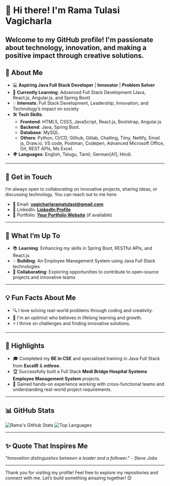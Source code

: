 # 👋 Hi there! I'm Rama Tulasi Vagicharla

Welcome to my GitHub profile! I'm passionate about technology, innovation, and making a positive impact through creative solutions.
---

## 🌟 About Me

- 💻 **Aspiring Java Full Stack Developer** | **Innovator** | **Problem Solver**
- 🌱 **Currently Learning**: Advanced Full Stack Development (Java, React.js, Angular.js, and Spring Boot)
- 💡 **Interests**: Full Stack Development, Leadership, Innovation, and Technology’s impact on society
- 🛠️ **Tech Skills**: 
  - **Frontend**: HTML5, CSS3, JavaScript, React.js, Bootstrap, Angular.js
  - **Backend**: Java, Spring Boot.
  - **Database**: MySQL.
  - **Others**: Python, CI/CD, Github, Gitlab, Chatling, Tiiny, Netlify, Email js, Draw.io, VS code, Postman, Codepen, Advanced Microsoft Office, Git, REST APIs, Ms Excel.
- 🌍 **Languages**: English, Telugu, Tamil, German[A1], Hindi.

---

## 💬 Get in Touch

I’m always open to collaborating on innovative projects, sharing ideas, or discussing technology. You can reach out to me here:

- 📧 Email: **[vagicharlaramatulasi@gmail.com](vagicharlaramatulasi@gmail.com)**
- 💼 LinkedIn: **[LinkedIn Profile](https://www.linkedin.com/in/ramavagicharla/)**
- 📝 Portfolio: **[Your Portfolio Website](https://ramatulasi-vagicharla.github.io/My-Portfolio/)** (if available)

---

## 🚀 What I’m Up To

- 📚 **Learning**: Enhancing my skills in Spring Boot, RESTful APIs, and React.js
- 💡 **Building**: An Employee Management System using Java Full Stack technologies
- 🔗 **Collaborating**: Exploring opportunities to contribute to open-source projects and innovative teams

---

## 💡 Fun Facts About Me

- 🔍 I love solving real-world problems through coding and creativity.
- 🌟 I'm an optimist who believes in lifelong learning and growth.
- ⚡ I thrive on challenges and finding innovative solutions.

---

## 🌟 Highlights

- 🎓 Completed my **BE in CSE** and specialized training in Java Full Stack from **ExcelR** & **mthree**.
- 🏆 Successfully built a Full Stack **Medi Bridge Hospital Systems** **Employee Management System** projects.
- 💼 Gained hands-on experience working with cross-functional teams and understanding real-world project requirements.

---

## 📊 GitHub Stats

![Rama's GitHub Stats](https://github-readme-stats.vercel.app/api?username=Ramatulasi-Vagicharla&show_icons=true&theme=radical)
![Top Languages](https://github-readme-stats.vercel.app/api/top-langs/?username=Ramatulasi-Vagicharla&layout=compact&theme=radical)

---

## ✨ Quote That Inspires Me

_"Innovation distinguishes between a leader and a follower." - Steve Jobs_

---

Thank you for visiting my profile! Feel free to explore my repositories and connect with me. Let’s build something amazing together! 😊
